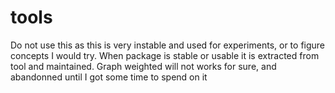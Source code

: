 # tools
Do not use this as this is very instable and used for experiments, or to figure concepts I would try.
When package is stable or usable it is extracted from tool and maintained.
 Graph weighted will not works for sure, and abandonned until I got some time to spend on it


